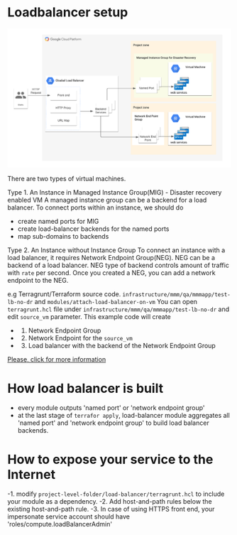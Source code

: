 # Loadbalancer setup 

![Load Balancer Setup](loadbalancer-mmmapp.png)

There are two types of virtual machines.

Type 1. An Instance in Managed Instance Group(MIG) - Disaster recovery enabled VM
A managed instance group can be a backend for a load balancer. To connect ports within an instance,
we should do 
- create named ports for MIG 
- create load-balancer backends for the named ports
- map sub-domains to backends

Type 2. An Instance without Instance Group 
To connect an instance with a load balancer, it requires Network Endpoint Group(NEG).
NEG can be a backend of a load balancer. NEG type of backend controls amount of traffic with `rate` per second.
Once you created a NEG, you can add a network endpoint to the NEG.

e.g Terragrunt/Terraform source code. `infrastructure/mmm/qa/mmmapp/test-lb-no-dr` and `modules/attach-load-balancer-on-vm`
You can open `terragrunt.hcl` file under `infrastructure/mmm/qa/mmmapp/test-lb-no-dr` and edit `source_vm` parameter.
This example code will create
 - 1. Network Endpoint Group
 - 2. Network Endpoint for the `source_vm`
 - 3. Load balancer with the backend of the Network Endpoint Group

[Please, click for more information](https://faun.pub/google-cloud-htp-htps-load-balancer-backend-service-with-multiple-ports-8478ada41ce5)

# How load balancer is built
- every module outputs 'named port' or 'network endpoint group'
- at the last stage of `terrafor apply`, load-balancer module aggregates all 'named port' and 'network endpoint group' to build load balancer backends.

# How to expose your service to the Internet
-1. modify `project-level-folder/load-balancer/terragrunt.hcl` to include your module as a dependency.
-2. Add host-and-path rules below the existing host-and-path rule.
-3. In case of using HTTPS front end, your impersonate service account should have 'roles/compute.loadBalancerAdmin' 